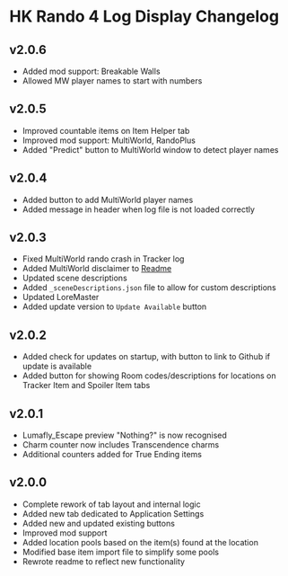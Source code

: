 # HK Rando 4 Log Display Changelog

## v2.0.6

- Added mod support: Breakable Walls
- Allowed MW player names to start with numbers

## v2.0.5

- Improved countable items on Item Helper tab
- Improved mod support: MultiWorld, RandoPlus
- Added "Predict" button to MultiWorld window to detect player names

## v2.0.4

- Added button to add MultiWorld player names
- Added message in header when log file is not loaded correctly

## v2.0.3

- Fixed MultiWorld rando crash in Tracker log
- Added MultiWorld disclaimer to [Readme](https://github.com/blu-sta/HK-Rando-4-Log-Display/blob/main/README.md#multiWorld-disclaimer)
- Updated scene descriptions
- Added `_sceneDescriptions.json` file to allow for custom descriptions
- Updated LoreMaster
- Added update version to `Update Available` button

## v2.0.2

- Added check for updates on startup, with button to link to Github if update is available
- Added button for showing Room codes/descriptions for locations on Tracker Item and Spoiler Item tabs

## v2.0.1

- Lumafly_Escape preview "Nothing?" is now recognised
- Charm counter now includes Transcendence charms
- Additional counters added for True Ending items

## v2.0.0

- Complete rework of tab layout and internal logic
- Added new tab dedicated to Application Settings
- Added new and updated existing buttons
- Improved mod support
- Added location pools based on the item(s) found at the location
- Modified base item import file to simplify some pools
- Rewrote readme to reflect new functionality
